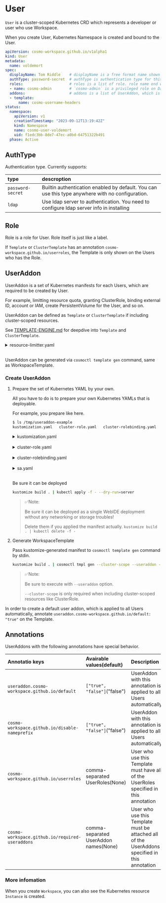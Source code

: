 # User

`User` is a cluster-scoped Kubernetes CRD which represents a developer or user who use Workspace.

When you create User, Kubernetes Namespace is created and bound to the User.

```yaml
apiVersion: cosmo-workspace.github.io/v1alpha1
kind: User
metadata:
  name: voldemort
spec:
  displayName: Tom Riddle    # displayName is a free format name shown on Dashboard
  authType: password-secret  # authType is authentication type for this User
  roles:                     # roles is a list of role. role name end with `-admin` is treated as admin for the prefix.
  - name: cosmo-admin        # `cosmo-admin` is a privileged role on Dashboard (administrator of cosmo)
  addons:                    # addons is a list of UserAddon, which is the set of additional resources in one-to-one with User
  - template:
      name: cosmo-username-headers
status:
  namespace:
    apiVersion: v1
    creationTimestamp: "2023-09-12T13:19:42Z"
    kind: Namespace
    name: cosmo-user-voldemort
    uid: f1edc3bb-8de7-47ec-a0bd-64751322b491
  phase: Active
```

## AuthType

Authentication type. Currently supports:

|type|descroption|
|:--|:--|
|`password-secret`| Builtin authentication enabled by default. You can use this type anywhere with no configuration. |
|`ldap`| Use ldap server to authentication. You need to configure ldap server info in installing |

## Role

Role is a role for User. Role itself is just like a label.

If `Template` or `ClusterTemplate` has an annotation `cosmo-workspace.github.io/userroles`, the Template is only shown on the Users who has the Role.

## UserAddon

UserAddon is a set of Kubernetes manifests for each Users, which are required to be created by User.

For example, limitting resource quota, granting ClusterRole, binding external ID, account or IAM, create PersistentVolume for the User, and so on. 

UserAddon can be defined as `Template` or `ClusterTemplate` if including cluster-scoped resources.

See [TEMPLATE-ENGINE.md](https://github.com/cosmo-workspace/cosmo/blob/main/docs/TEMPLATE-ENGINE.md) for deepdive into `Template` and `ClusterTemplate`.

<details>
<summary>resource-limitter.yaml</summary>

```yaml
apiVersion: cosmo-workspace.github.io/v1alpha1
kind: Template
metadata:
  annotations:
    cosmo-workspace.github.io/disable-nameprefix: "true"
  labels:
    cosmo-workspace.github.io/type: useraddon
  name: resource-limitter
spec:
  description: "limit user resources"
  rawYaml: |
    apiVersion: v1
    kind: ResourceQuota
    metadata:
      name: quota
      namespace: '{{NAMESPACE}}'
    spec:
      hard:
        limits.cpu: '{{LIMIT_TOTAL_CPU_CORE}}'
        limits.memory: '{{LIMIT_TOTAL_MEM_GB}}Gi'
        {{STORAGE_CLASS_NAME}}.storageclass.storage.k8s.io/requests.storage: '{{LIMIT_TOTAL_VOLUME_GB}}Gi'
  requiredVars:
    - var: LIMIT_TOTAL_CPU_CORE
      default: "2"
    - var: LIMIT_TOTAL_MEM_GB
      default: "16"
    - var: LIMIT_TOTAL_VOLUME_GB
      default: "64"
    - var: STORAGE_CLASS_NAME
      default: "gp2"
```

</details><br>

UserAddon can be generated via `cosmoctl template gen` command, same as WorkspaceTemplate.

### Create UserAddon

1.  Prepare the set of Kubernetes YAML by your own.

    All you have to do is to prepare your own Kubernetes YAMLs that is deployable.

    For example, you prepare like here.

    ```sh
    $ ls /tmp/useraddon-example
    kustomization.yaml   cluster-role.yaml   cluster-rolebinding.yaml   sa.yaml
    ```

    <details>
    <summary>kustomization.yaml</summary>

    ```yaml
    apiVersion: kustomize.config.k8s.io/v1beta1
    kind: Kustomization

    resources:
    - cluster-role.yaml
    - cluster-rolebinding.yaml
    - sa.yaml
    ```

    </details><br>

    <details>
    <summary>cluster-role.yaml</summary>

    ```yaml
    apiVersion: rbac.authorization.k8s.io/v1
    kind: ClusterRole
    metadata:
      name: cluster-view
    rules:
    - apiGroups:
      - "*"
      resources:
      - "*"
      verbs:
      - get
      - list
      - watch
    ```

    </details><br>

    <details>
    <summary>cluster-rolebinding.yaml</summary>

    ```yaml
    apiVersion: rbac.authorization.k8s.io/v1
    kind: ClusterRoleBinding
    metadata:
      name: cluster-admin
    roleRef:
      apiGroup: rbac.authorization.k8s.io
      kind: ClusterRole
      name: cluster-view
    subjects:
    - kind: ServiceAccount
      name: code-server
    ```

    </details><br>

    <details>
    <summary>sa.yaml</summary>

    ```yaml
    apiVersion: v1
    kind: ServiceAccount
    metadata:
      name: code-server
    ```
    </details><br>

    Be sure it can be deployed

    ```sh
    kustomize build . | kubectl apply -f - --dry-run=server
    ```

    > ✅Note:
    >
    > Be sure it can be deployed as a single WebIDE deployment without any networking or storage troubles!
    >
    > Delete them if you applied the manifest actually. `kustomize build . | kubectl delete -f -`

2.  Generate WorkspaceTemplate

    Pass kustomize-generated manifest to `cosmoctl template gen` command by stdin.

    ```sh
    kustomize build . | cosmoctl tmpl gen --cluster-scope --useraddon -o addon.yaml
    ```

    > ✅Note: 
    >
    > Be sure to execute with `--useraddon` option.
    >
    > `--cluster-scope` is only required when including cluster-scoped resources like ClusterRole.
    
In order to create a default user addon, which is applied to all Users automatically, annotate `useraddon.cosmo-workspace.github.io/default: "true"` on the Template.

## Annotations

UserAddons with the following annotations have special behavior.

| Annotatio keys | Avairable values(default) | Description | cosmoctl option |
|:--|:--|:--|:--|
| `useraddon.cosmo-workspace.github.io/default` | `["true", "false"]`("false") | UserAddon with this annotation is applied to all Users automatically | `--set-default-user-addon` |
| `cosmo-workspace.github.io/disable-nameprefix` | `["true", "false"]`("false") | UserAddon with this annotation is applied to all Users automatically | `--disable-nameprefix` |
| `cosmo-workspace.github.io/userroles` | comma-separated UserRoles(None) | User who use this Template must have all of the UserRoles specified in this annotation | `--userroles` |
| `cosmo-workspace.github.io/required-useraddons` | comma-separated UserAddon names(None)  | User who use this Template must be attached all of the UserAddons specified in this annotation | `--required-useraddons` |


### More infomation

When you create `Workspace`, you can also see the Kubernetes resource `Instance` is created.

